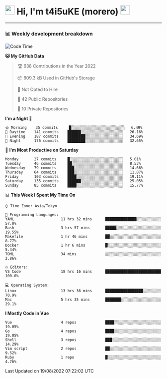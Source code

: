 <!-- Title -->
<h1>
    <img src="https://emojis.slackmojis.com/emojis/images/1600385609/10490/cactuar.gif?1600385609" width="30"/> 
    Hi, I'm t4i5uKE (morero) 
    <img src="https://emojis.slackmojis.com/emojis/images/1600385609/10490/cactuar.gif?1600385609" width="30"/>
</h1>

---

<h3> 📊 Weekly development breakdown </h3>
<!-- waka-readme-stats -->

<!--START_SECTION:waka-->
![Code Time](http://img.shields.io/badge/Code%20Time-1%2C199%20hrs%203%20mins-blue)

**🐱 My GitHub Data** 

> 🏆 638 Contributions in the Year 2022
 > 
> 📦 609.3 kB Used in GitHub's Storage 
 > 
> 🚫 Not Opted to Hire
 > 
> 📜 42 Public Repositories 
 > 
> 🔑 10 Private Repositories  
 > 
**I'm a Night 🦉** 

```text
🌞 Morning    35 commits     █░░░░░░░░░░░░░░░░░░░░░░░░   6.49% 
🌆 Daytime    141 commits    ██████░░░░░░░░░░░░░░░░░░░   26.16% 
🌃 Evening    187 commits    ████████░░░░░░░░░░░░░░░░░   34.69% 
🌙 Night      176 commits    ████████░░░░░░░░░░░░░░░░░   32.65%

```
📅 **I'm Most Productive on Saturday** 

```text
Monday       27 commits     █░░░░░░░░░░░░░░░░░░░░░░░░   5.01% 
Tuesday      46 commits     ██░░░░░░░░░░░░░░░░░░░░░░░   8.53% 
Wednesday    79 commits     ███░░░░░░░░░░░░░░░░░░░░░░   14.66% 
Thursday     64 commits     ███░░░░░░░░░░░░░░░░░░░░░░   11.87% 
Friday       103 commits    ████░░░░░░░░░░░░░░░░░░░░░   19.11% 
Saturday     135 commits    ██████░░░░░░░░░░░░░░░░░░░   25.05% 
Sunday       85 commits     ████░░░░░░░░░░░░░░░░░░░░░   15.77%

```


📊 **This Week I Spent My Time On** 

```text
⌚︎ Time Zone: Asia/Tokyo

💬 Programming Languages: 
YAML                     11 hrs 32 mins      ██████████████░░░░░░░░░░░   57.0% 
Bash                     3 hrs 57 mins       █████░░░░░░░░░░░░░░░░░░░░   19.55% 
Makefile                 1 hr 46 mins        ██░░░░░░░░░░░░░░░░░░░░░░░   8.77% 
Docker                   1 hr 6 mins         █░░░░░░░░░░░░░░░░░░░░░░░░   5.44% 
TOML                     34 mins             ░░░░░░░░░░░░░░░░░░░░░░░░░   2.86%

🔥 Editors: 
VS Code                  18 hrs 16 mins      █████████████████████████   100.0%

💻 Operating System: 
Linux                    13 hrs 36 mins      █████████████████░░░░░░░░   70.9% 
Mac                      5 hrs 35 mins       ███████░░░░░░░░░░░░░░░░░░   29.1%

```

**I Mostly Code in Vue** 

```text
Vue                      4 repos             ████░░░░░░░░░░░░░░░░░░░░░   19.05% 
Go                       4 repos             ████░░░░░░░░░░░░░░░░░░░░░   19.05% 
Shell                    3 repos             ███░░░░░░░░░░░░░░░░░░░░░░   14.29% 
Vim script               2 repos             ██░░░░░░░░░░░░░░░░░░░░░░░   9.52% 
Ruby                     1 repo              █░░░░░░░░░░░░░░░░░░░░░░░░   4.76%

```



 Last Updated on 19/08/2022 07:22:02 UTC
<!--END_SECTION:waka-->

